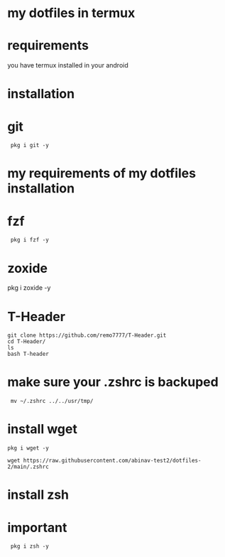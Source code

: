 # my dotfiles in termux
# requirements
you have termux installed in your android
# installation
# git
```
 pkg i git -y 
```
# my requirements of my dotfiles installation
# fzf
```
 pkg i fzf -y 
```
# zoxide
pkg i zoxide -y 
# T-Header
```
git clone https://github.com/remo7777/T-Header.git
cd T-Header/
ls
bash T-header
```
# make sure your .zshrc is backuped
```
 mv ~/.zshrc ../../usr/tmp/ 
```
# install wget 
```
pkg i wget -y 

wget https://raw.githubusercontent.com/abinav-test2/dotfiles-2/main/.zshrc
```
# install zsh 
# important 
```
 pkg i zsh -y
```
